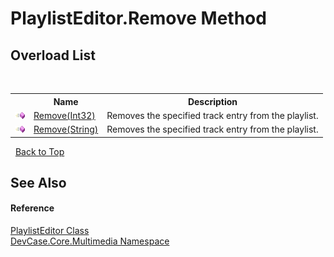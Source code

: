 # PlaylistEditor.Remove Method 
 


## Overload List
&nbsp;<table><tr><th></th><th>Name</th><th>Description</th></tr><tr><td>![Public method](media/pubmethod.gif "Public method")</td><td><a href="M_DevCase_Core_Multimedia_PlaylistEditor_Remove">Remove(Int32)</a></td><td>
Removes the specified track entry from the playlist.</td></tr><tr><td>![Public method](media/pubmethod.gif "Public method")</td><td><a href="M_DevCase_Core_Multimedia_PlaylistEditor_Remove_1">Remove(String)</a></td><td>
Removes the specified track entry from the playlist.</td></tr></table>&nbsp;
<a href="#playlisteditor.remove-method">Back to Top</a>

## See Also


#### Reference
<a href="T_DevCase_Core_Multimedia_PlaylistEditor">PlaylistEditor Class</a><br /><a href="N_DevCase_Core_Multimedia">DevCase.Core.Multimedia Namespace</a><br />
